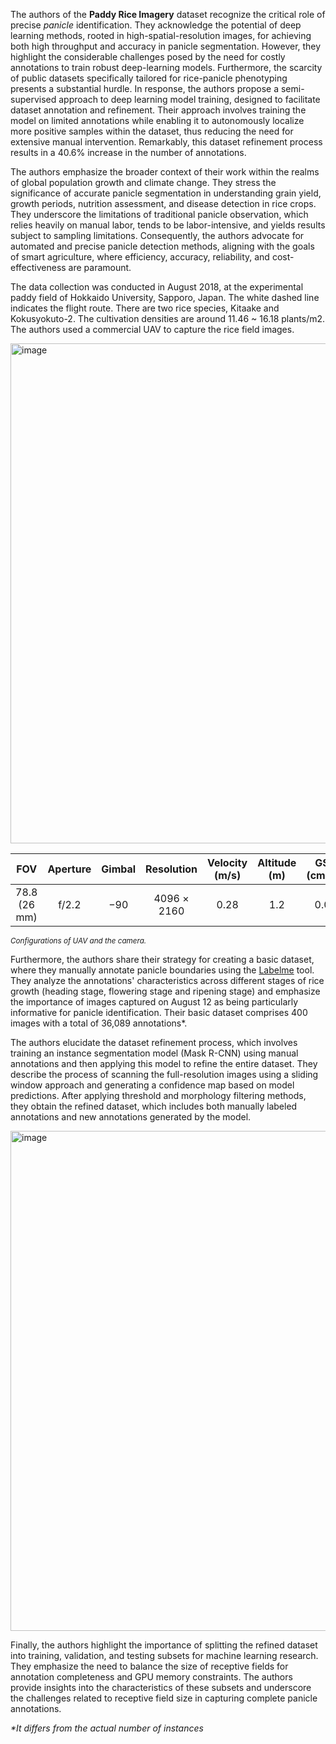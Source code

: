 The authors of the **Paddy Rice Imagery** dataset recognize the critical role of precise *panicle* identification. They acknowledge the potential of deep learning methods, rooted in high-spatial-resolution images, for achieving both high throughput and accuracy in panicle segmentation. However, they highlight the considerable challenges posed by the need for costly annotations to train robust deep-learning models. Furthermore, the scarcity of public datasets specifically tailored for rice-panicle phenotyping presents a substantial hurdle. In response, the authors propose a semi-supervised approach to deep learning model training, designed to facilitate dataset annotation and refinement. Their approach involves training the model on limited annotations while enabling it to autonomously localize more positive samples within the dataset, thus reducing the need for extensive manual intervention. Remarkably, this dataset refinement process results in a 40.6% increase in the number of annotations.

The authors emphasize the broader context of their work within the realms of global population growth and climate change. They stress the significance of accurate panicle segmentation in understanding grain yield, growth periods, nutrition assessment, and disease detection in rice crops. They underscore the limitations of traditional panicle observation, which relies heavily on manual labor, tends to be labor-intensive, and yields results subject to sampling limitations. Consequently, the authors advocate for automated and precise panicle detection methods, aligning with the goals of smart agriculture, where efficiency, accuracy, reliability, and cost-effectiveness are paramount.

The data collection was conducted in August 2018, at the experimental paddy field of Hokkaido University, Sapporo, Japan. The white dashed line indicates the flight route. There are two rice species, Kitaake and Kokusyokuto-2. The cultivation densities are around 11.46 ~ 16.18 plants/m2. The authors used a commercial UAV to capture the rice field images.

<img src="https://github.com/dataset-ninja/gland-segmentation/assets/78355358/cf2b940c-99f2-4c67-aa09-78ff967643d9" alt="image" width="800">


|     FOV     | Aperture | Gimbal |  Resolution  | Velocity (m/s) | Altitude (m) | GSD (cm/px) |
| :------------: | :--------: | :------: | :------------: | :--------------: | :------------: | :-----------: |
| 78.8 (26 mm) |  f/2.2  |  −90  | 4096 × 2160 |      0.28      |     1.2     |    0.04    |

<span style="font-size: smaller; font-style: italic;">Configurations of UAV and the camera.</span>

Furthermore, the authors share their strategy for creating a basic dataset, where they manually annotate panicle boundaries using the [Labelme](https://github.com/wkentaro/labelme) tool. They analyze the annotations' characteristics across different stages of rice growth (heading stage, flowering stage and ripening stage) and emphasize the importance of images captured on August 12 as being particularly informative for panicle identification. Their basic dataset comprises 400 images with a total of 36,089 annotations*. 

The authors elucidate the dataset refinement process, which involves training an instance segmentation model (Mask R-CNN) using manual annotations and then applying this model to refine the entire dataset. They describe the process of scanning the full-resolution images using a sliding window approach and generating a confidence map based on model predictions. After applying threshold and morphology filtering methods, they obtain the refined dataset, which includes both manually labeled annotations and new annotations generated by the model.

<img src="https://github.com/dataset-ninja/gland-segmentation/assets/78355358/984308d4-c2ec-40f7-b5fe-7cedf175b06f" alt="image" width="800">

Finally, the authors highlight the importance of splitting the refined dataset into training, validation, and testing subsets for machine learning research. They emphasize the need to balance the size of receptive fields for annotation completeness and GPU memory constraints. The authors provide insights into the characteristics of these subsets and underscore the challenges related to receptive field size in capturing complete panicle annotations.

<i>*It differs from the actual number of instances</i>
